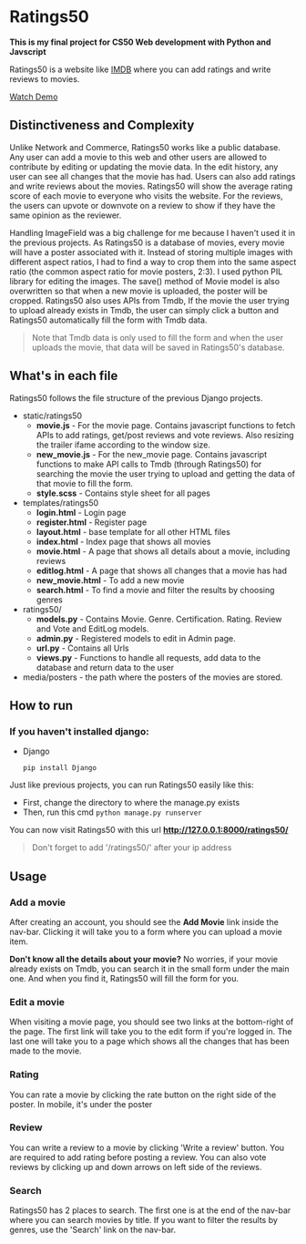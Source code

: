 ﻿# Ratings50

**This is my final project for CS50 Web development with Python and Javscript**

Ratings50 is a website like [IMDB](https://www.imdb.com/) where you can add ratings and write reviews to movies.

[Watch Demo](https://youtu.be/Lhrq0UkMy6E)

## Distinctiveness and Complexity

Unlike Network and Commerce, Ratings50 works like a public database. Any user can add a movie to this web and other users are allowed to contribute by editing or updating the movie data. In the edit history, any user can see all changes that the movie has had.
Users can also add ratings and write reviews about the movies. Ratings50 will show the average rating score of each movie to everyone who visits the website. For the reviews, the users can upvote or downvote on a review to show if they have the same opinion as the reviewer.

Handling ImageField was a big challenge for me because I haven't used it in the previous projects. As Ratings50 is a database of movies, every movie will have a poster associated with it. Instead of storing multiple images with different aspect ratios, I had to find a way to crop them into the same aspect ratio (the common aspect ratio for movie posters, 2:3). I used python PIL library for editing the images. The save() method of Movie model is also overwritten so that when a new movie is uploaded, the poster will be cropped.
Ratings50 also uses APIs from Tmdb, If the movie the user trying to upload already exists in Tmdb, the user can simply click a button and Ratings50 automatically fill the form with Tmdb data. 
>Note that Tmdb data is only used to fill the form and when the user uploads the movie, that data will be saved in Ratings50's database.


## What's in each file

Ratings50 follows the file structure of the previous Django projects.

- static/ratings50
	- **movie.js** - For the movie page.  Contains javascript functions to fetch APIs to add ratings, get/post reviews and vote reviews. Also resizing the trailer ifame according to the window size.
	- **new_movie.js** - For the new_movie page.  Contains javascript functions to make API calls to Tmdb (through Ratings50) for searching the movie the user trying to upload and getting the data of that movie to fill the form.
	- **style.scss** - Contains style sheet for all pages
- templates/ratings50
	- **login.html** - Login page
	- **register.html** - Register page
	- **layout.html** - base template for all other HTML files
	- **index.html** - Index page that shows all movies
	- **movie.html** - A page that shows all details about a movie, including reviews
	- **editlog.html** - A page that shows all changes that a movie has had
	- **new_movie.html** - To add a new movie
	- **search.html** - To find a movie and filter the results by choosing genres
- ratings50/
	- **models.py** - Contains Movie. Genre. Certification. Rating. Review and Vote and EditLog models.
	- **admin.py** - Registered models to edit in Admin page.
	- **url.py** - Contains all Urls
	- **views.py** - Functions to handle all requests, add data to the database and return data to the user
- media/posters - the path where the posters of the movies are stored.

## How to run

### If you haven't installed django:
-   Django
    
    `pip install Django`

Just like previous projects, you can run Ratings50 easily like this:
- First, change the directory to where the manage.py exists
- Then, run this cmd
	`python manage.py runserver`

You can now visit Ratings50 with this url
**http://127.0.0.1:8000/ratings50/**
>Don't forget to add '/ratings50/' after your ip address


## Usage

### Add a movie
After creating an account, you should see the **Add Movie** link inside the nav-bar. Clicking it will take you to a form where you can upload a movie item.

**Don't know all the details about your movie?**
No worries, if your movie already exists on Tmdb, you can search it in the small form under the main one. And when you find it, Ratings50 will fill the form for you.

### Edit a movie
When visiting a movie page, you should see two links at the bottom-right of the page. The first link will take you to the edit form if you're logged in. The last one will take you to a page which shows all the changes that has been made to the movie.

### Rating
You can rate a movie by clicking the rate button on the right side of the poster. In mobile, it's under the poster

### Review
You can write a review to a movie by clicking 'Write a review' button. You are required to add rating before posting a review. You can also vote reviews by clicking up and down arrows on left side of the reviews.

### Search
Ratings50 has 2 places to search. The first one is at the end of the nav-bar where you can search movies by title. If you want to filter the results by genres, use the 'Search' link on the nav-bar.


